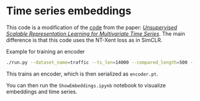 # Time series embeddings

This code is a modification of the  [code](https://github.com/White-Link/UnsupervisedScalableRepresentationLearningTimeSeries) from the paper: 
[_Unsupervised Scalable Representation Learning for Multivariate Time Series_](https://arxiv.org/abs/1901.10738).
The main difference is that this code uses the NT-Xent loss as in SimCLR.

Example for training an encoder
```sh
./run.py --dataset_name=traffic --ts_len=14000 --compared_length=500 --lr=0.005 --loss_temperature=0.2 --batch_size=256 --max_epochs=20
```

This trains an encoder, which is then serialized as `encoder.pt`.

You can then run the `ShowEmbeddings.ipynb` notebook to visualize embeddings and time series.
